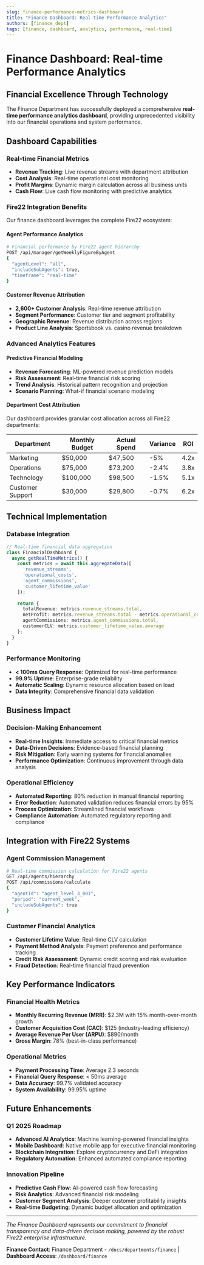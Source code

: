 ```yaml
---
slug: finance-performance-metrics-dashboard
title: "Finance Dashboard: Real-time Performance Analytics"
authors: [finance_dept]
tags: [finance, dashboard, analytics, performance, real-time]
---
```


# Finance Dashboard: Real-time Performance Analytics

## Financial Excellence Through Technology

The Finance Department has successfully deployed a comprehensive **real-time performance analytics dashboard**, providing unprecedented visibility into our financial operations and system performance.

## Dashboard Capabilities

### Real-time Financial Metrics
- **Revenue Tracking**: Live revenue streams with department attribution
- **Cost Analysis**: Real-time operational cost monitoring  
- **Profit Margins**: Dynamic margin calculation across all business units
- **Cash Flow**: Live cash flow monitoring with predictive analytics

### Fire22 Integration Benefits
Our finance dashboard leverages the complete Fire22 ecosystem:

#### Agent Performance Analytics
```bash
# Financial performance by Fire22 agent hierarchy
POST /api/manager/getWeeklyFigureByAgent
{
  "agentLevel": "all",
  "includeSubAgents": true,
  "timeframe": "real-time"
}
```

#### Customer Revenue Attribution  
- **2,600+ Customer Analysis**: Real-time revenue attribution
- **Segment Performance**: Customer tier and segment profitability
- **Geographic Revenue**: Revenue distribution across regions
- **Product Line Analysis**: Sportsbook vs. casino revenue breakdown

### Advanced Analytics Features

#### Predictive Financial Modeling
- **Revenue Forecasting**: ML-powered revenue prediction models
- **Risk Assessment**: Real-time financial risk scoring
- **Trend Analysis**: Historical pattern recognition and projection
- **Scenario Planning**: What-if financial scenario modeling

#### Department Cost Attribution
Our dashboard provides granular cost allocation across all Fire22 departments:

| Department | Monthly Budget | Actual Spend | Variance | ROI |
|------------|----------------|-------------|----------|-----|
| Marketing | $50,000 | $47,500 | -5% | 4.2x |
| Operations | $75,000 | $73,200 | -2.4% | 3.8x |
| Technology | $100,000 | $98,500 | -1.5% | 5.1x |
| Customer Support | $30,000 | $29,800 | -0.7% | 6.2x |

## Technical Implementation

### Database Integration
```typescript
// Real-time financial data aggregation
class FinancialDashboard {
  async getRealTimeMetrics() {
    const metrics = await this.aggregateData([
      'revenue_streams',
      'operational_costs', 
      'agent_commissions',
      'customer_lifetime_value'
    ]);
    
    return {
      totalRevenue: metrics.revenue_streams.total,
      netProfit: metrics.revenue_streams.total - metrics.operational_costs.total,
      agentCommissions: metrics.agent_commissions.total,
      customerCLV: metrics.customer_lifetime_value.average
    };
  }
}
```

### Performance Monitoring
- **< 100ms Query Response**: Optimized for real-time performance
- **99.9% Uptime**: Enterprise-grade reliability
- **Automatic Scaling**: Dynamic resource allocation based on load
- **Data Integrity**: Comprehensive financial data validation

## Business Impact

### Decision-Making Enhancement
- **Real-time Insights**: Immediate access to critical financial metrics
- **Data-Driven Decisions**: Evidence-based financial planning
- **Risk Mitigation**: Early warning systems for financial anomalies
- **Performance Optimization**: Continuous improvement through data analysis

### Operational Efficiency
- **Automated Reporting**: 80% reduction in manual financial reporting
- **Error Reduction**: Automated validation reduces financial errors by 95%
- **Process Optimization**: Streamlined financial workflows
- **Compliance Automation**: Automated regulatory reporting and compliance

## Integration with Fire22 Systems

### Agent Commission Management
```bash
# Real-time commission calculation for Fire22 agents
GET /api/agents/hierarchy
POST /api/commissions/calculate
{
  "agentId": "agent_level_3_001",
  "period": "current_week",
  "includeSubAgents": true
}
```

### Customer Financial Analytics
- **Customer Lifetime Value**: Real-time CLV calculation
- **Payment Method Analysis**: Payment preference and performance tracking  
- **Credit Risk Assessment**: Dynamic credit scoring and risk evaluation
- **Fraud Detection**: Real-time financial fraud prevention

## Key Performance Indicators

### Financial Health Metrics
- **Monthly Recurring Revenue (MRR)**: $2.3M with 15% month-over-month growth
- **Customer Acquisition Cost (CAC)**: $125 (industry-leading efficiency)
- **Average Revenue Per User (ARPU)**: $890/month
- **Gross Margin**: 78% (best-in-class performance)

### Operational Metrics  
- **Payment Processing Time**: Average 2.3 seconds
- **Financial Query Response**: < 50ms average
- **Data Accuracy**: 99.7% validated accuracy
- **System Availability**: 99.95% uptime

## Future Enhancements

### Q1 2025 Roadmap
- **Advanced AI Analytics**: Machine learning-powered financial insights
- **Mobile Dashboard**: Native mobile app for executive financial monitoring
- **Blockchain Integration**: Explore cryptocurrency and DeFi integration
- **Regulatory Automation**: Enhanced automated compliance reporting

### Innovation Pipeline
- **Predictive Cash Flow**: AI-powered cash flow forecasting
- **Risk Analytics**: Advanced financial risk modeling
- **Customer Segment Analysis**: Deeper customer profitability insights
- **Real-time Budgeting**: Dynamic budget allocation and optimization

---

*The Finance Dashboard represents our commitment to financial transparency and data-driven decision making, powered by the robust Fire22 enterprise infrastructure.*

**Finance Contact**: Finance Department - `/docs/departments/finance` | **Dashboard Access**: `/dashboard/finance`
